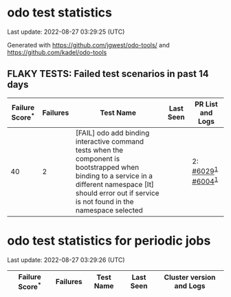 # odo test statistics
Last update: 2022-08-27 03:29:25 (UTC)

Generated with https://github.com/jgwest/odo-tools/ and https://github.com/kadel/odo-tools
## FLAKY TESTS: Failed test scenarios in past 14 days
| Failure Score<sup>*</sup> | Failures | Test Name | Last Seen | PR List and Logs 
|---|---|---|---|---|
| 40 | 2 | [FAIL] odo add binding interactive command tests when the component is bootstrapped when binding to a service in a different namespace [It] should error out if service is not found in the namespace selected |  | 2: [#6029](https://github.com/openshift/odo/pull/6029)<sup>[1](https://storage.googleapis.com/origin-ci-test/pr-logs/pull/redhat-developer_odo/6029/pull-ci-redhat-developer-odo-main-v4.10-integration-e2e/1562026732528078848/build-log.txt)</sup> [#6004](https://github.com/openshift/odo/pull/6004)<sup>[1](https://storage.googleapis.com/origin-ci-test/pr-logs/pull/redhat-developer_odo/6004/pull-ci-redhat-developer-odo-main-v4.10-integration-e2e/1563109419795877888/build-log.txt)</sup> 


# odo test statistics for periodic jobs
Last update: 2022-08-27 03:29:26 (UTC)

| Failure Score<sup>*</sup> | Failures | Test Name | Last Seen | Cluster version and Logs 
|---|---|---|---|---|



